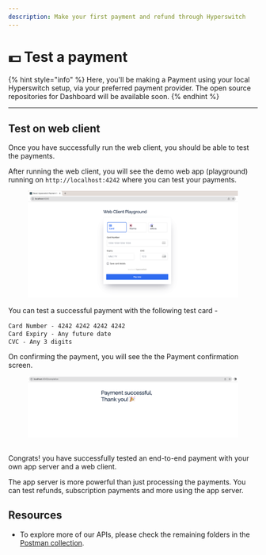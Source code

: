 ```yaml
---
description: Make your first payment and refund through Hyperswitch
---
```


# 💵 Test a payment

{% hint style="info" %}
Here, you'll be making a Payment using your local Hyperswitch setup, via your preferred payment provider. The open source repositories for Dashboard will be available soon.
{% endhint %}

***

## Test on web client <a href="#user-content-create-a-payment" id="user-content-create-a-payment"></a>

Once you have successfully run the web client, you should be able to test the payments.

After running the web client, you will see the demo web app (playground) running on `http://localhost:4242` where you can test your payments.

<figure><img src="../.gitbook/assets/Screenshot 2023-11-09 at 5.25.15 PM.png" alt=""><figcaption></figcaption></figure>

You can test a successful payment with the following test card -

```
Card Number - 4242 4242 4242 4242
Card Expiry - Any future date
CVC - Any 3 digits
```

On confirming the payment, you will see the the Payment confirmation screen.

<figure><img src="../.gitbook/assets/Screenshot 2023-11-09 at 5.42.53 PM.png" alt=""><figcaption></figcaption></figure>

## &#x20;<a href="#user-content-create-a-payment" id="user-content-create-a-payment"></a>

Congrats! you have successfully tested an end-to-end payment with your own app server and a web client.

The app server is more powerful than just processing the payments. You can test refunds, subscription payments and more using the app server.

## **Resources** <a href="#user-content-create-a-payment" id="user-content-create-a-payment"></a>

* To explore more of our APIs, please check the remaining folders in the [Postman collection](https://www.postman.com/hyperswitch/workspace/hyperswitch-development/collection/25176162-630b5353-7002-44d1-8ba1-ead6c230f2e3).
